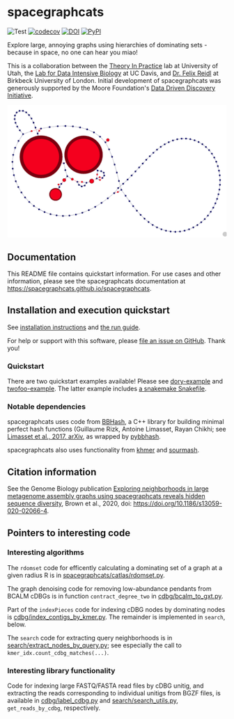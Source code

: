 # spacegraphcats

![Test](https://github.com/spacegraphcats/spacegraphcats/workflows/Test/badge.svg) [![codecov](https://codecov.io/gh/spacegraphcats/spacegraphcats/branch/master/graph/badge.svg)](https://codecov.io/gh/spacegraphcats/spacegraphcats) [![DOI](https://zenodo.org/badge/58208221.svg)](https://zenodo.org/badge/latestdoi/58208221) <a href="https://pypi.org/project/sourmash/"><img alt="PyPI" src="https://badge.fury.io/py/sourmash.svg"></a>


Explore large, annoying graphs using hierarchies of dominating sets - because
in space, no one can hear you miao!

This is a collaboration between the
[Theory In Practice](https://github.com/TheoryInPractice/) lab at University of Utah, the
[Lab for Data Intensive Biology](https://github.com/dib-lab/) at UC Davis, and
[Dr. Felix Reidl](https://www.dcs.bbk.ac.uk/about/people/academic-staff/felix/) at Birkbeck University of London. 
Initial development of spacegraphcats was generously supported by the Moore Foundation's
[Data Driven Discovery Initiative](https://www.moore.org/initiative-strategy-detail?initiativeId=data-driven-discovery).

![spacegraphcats graph](https://github.com/spacegraphcats/spacegraphcats/raw/master/pics/logo.png)

## Documentation

This README file contains quickstart information.
For use cases and other information, please see the spacegraphcats documentation at https://spacegraphcats.github.io/spacegraphcats.

## Installation and execution quickstart

See [installation instructions](https://github.com/spacegraphcats/spacegraphcats/blob/master/doc/installing-spacegraphcats.md) and [the run guide](https://github.com/spacegraphcats/spacegraphcats/blob/master/doc/running-spacegraphcats.md).

For help or support with this software, please
[file an issue on GitHub](https://github.com/spacegraphcats/spacegraphcats/issues). Thank
you!

### Quickstart

There are two quickstart examples available! Please see
[dory-example](https://github.com/spacegraphcats/spacegraphcats-dory-example)
and
[twofoo-example](https://github.com/spacegraphcats/spacegraphcats-twofoo-example). The
latter example includes
[a snakemake Snakefile](https://snakemake.readthedocs.io/en/stable/).

### Notable dependencies

spacegraphcats uses code from
[BBHash](https://github.com/rizkg/BBHash), a C++ library for building
minimal perfect hash functions (Guillaume Rizk, Antoine Limasset,
Rayan Chikhi; see
[Limasset et al., 2017, arXiv](https://arxiv.org/abs/1702.03154), as
wrapped by [pybbhash](https://github.com/dib-lab/pybbhash).

spacegraphcats also uses functionality from
[khmer](https://github.com/dib-lab/khmer/) and
[sourmash](https://github.com/dib-lab/sourmash).

## Citation information

See the Genome Biology publication [Exploring neighborhoods in large metagenome assembly graphs using spacegraphcats reveals hidden sequence diversity](https://genomebiology.biomedcentral.com/articles/10.1186/s13059-020-02066-4), Brown et al., 2020, doi: https://doi.org/10.1186/s13059-020-02066-4.

## Pointers to interesting code

### Interesting algorithms

The `rdomset` code for efficently calculating a dominating set of a graph
at a given radius R is in [spacegraphcats/catlas/rdomset.py](https://github.com/spacegraphcats/spacegraphcats/blob/master/spacegraphcats/catlas/rdomset.py).

The graph denoising code for removing low-abundance pendants from
BCALM cDBGs is in function `contract_degree_two` in
[cdbg/bcalm_to_gxt.py](https://github.com/spacegraphcats/spacegraphcats/blob/master/spacegraphcats/cdbg/bcalm_to_gxt.py).

Part of the `indexPieces` code for indexing cDBG nodes by dominating
nodes is
[cdbg/index_contigs_by_kmer.py](https://github.com/spacegraphcats/spacegraphcats/blob/master/spacegraphcats/cdbg/index_contigs_by_kmer.py). The
remainder is implemented in `search`, below.

The `search` code for extracting query neighborhoods is in
[search/extract_nodes_by_query.py](https://github.com/spacegraphcats/spacegraphcats/blob/master/spacegraphcats/search/extract_nodes_by_query.py);
see especially the call to `kmer_idx.count_cdbg_matches(...)`.

### Interesting library functionality

Code for indexing large FASTQ/FASTA read files by cDBG unitig, and
extracting the reads corresponding to individual unitigs from BGZF
files, is available in
[cdbg/label_cdbg.py](https://github.com/spacegraphcats/spacegraphcats/blob/master/spacegraphcats/cdbg/label_cdbg.py)
and
[search/search_utils.py](https://github.com/spacegraphcats/spacegraphcats/blob/master/spacegraphcats/search/search_utils.py),
`get_reads_by_cdbg`, respectively.
